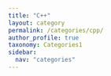 ```yaml
---
title: "C++"
layout: category
permalink: /categories/cpp/
author_profile: true
taxonomy: Categories1
sidebar:
  nav: "categories"
---
```

